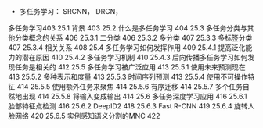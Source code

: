 - 多任务学习：
    SRCNN， 
    DRCN，

多任务学习403
25.1 背景 403
25.2 什么是多任务学习 404
25.3 多任务分类与其他分类概念的关系 406
25.3.1 二分类 406
25.3.2 多分类 407
25.3.3 多标签分类 407
25.3.4 相关关系 408
25.4 多任务学习如何发挥作用 409
25.4.1 提高泛化能力的潜在原因 410
25.4.2 多任务学习机制 410
25.4.3 后向传播多任务学习如何发现任务是相关的 412
25.5 多任务学习被广泛应用 413
25.5.1 使用未来预测现在 413
25.5.2 多种表示和度量 413
25.5.3 时间序列预测 413
25.5.4 使用不可操作特征 414
25.5.5 使用额外任务来聚焦 414
25.5.6 有序迁移 414
25.5.7 多个任务自然地出现 414
25.5.8 将输入变成输出 414
25.6 多任务深度学习应用 416
25.6.1 脸部特征点检测 416
25.6.2 DeepID2 418
25.6.3 Fast R-CNN 419
25.6.4 旋转人脸网络 420
25.6.5 实例感知语义分割的MNC 422